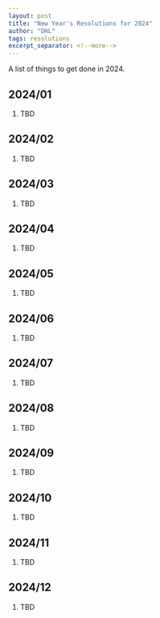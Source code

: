 ```yaml
---
layout: post
title: "New Year's Resolutions for 2024"
author: "DHL"
tags: resolutions
excerpt_separator: <!--more-->
---
```


A list of things to get done in 2024. <!--more-->

## 2024/01
1. TBD


## 2024/02
1. TBD


## 2024/03
1. TBD


## 2024/04
1. TBD


## 2024/05
1. TBD


## 2024/06
1. TBD


## 2024/07
1. TBD


## 2024/08
1. TBD


## 2024/09
1. TBD


## 2024/10
1. TBD


## 2024/11
1. TBD


## 2024/12
1. TBD

